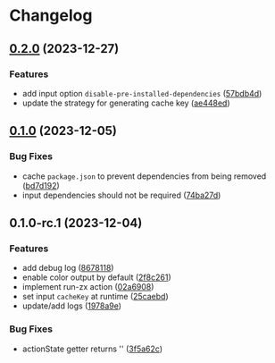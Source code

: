 # Changelog

## [0.2.0](https://github.com/MuXiu1997/run-zx/compare/v0.1.0...v0.2.0) (2023-12-27)


### Features

* add input option `disable-pre-installed-dependencies` ([57bdb4d](https://github.com/MuXiu1997/run-zx/commit/57bdb4dffc2ce773de53b67948c031d18780f6a6))
* update the strategy for generating cache key ([ae448ed](https://github.com/MuXiu1997/run-zx/commit/ae448ed8f4cf5e2aecfbf66b6bffb05538b46842))

## [0.1.0](https://github.com/MuXiu1997/run-zx/compare/v0.1.0-rc.1...v0.1.0) (2023-12-05)


### Bug Fixes

* cache `package.json` to prevent dependencies from being removed ([bd7d192](https://github.com/MuXiu1997/run-zx/commit/bd7d192a60bd06a8e1842aa188d319c72b79e953))
* input dependencies should not be required ([74ba27d](https://github.com/MuXiu1997/run-zx/commit/74ba27dd86f6b69eb09ce5ea52957ec8217a5bd2))

## 0.1.0-rc.1 (2023-12-04)


### Features

* add debug log ([8678118](https://github.com/MuXiu1997/run-zx/commit/867811884cd134add600850301ccc489a9138ece))
* enable color output by default ([2f8c261](https://github.com/MuXiu1997/run-zx/commit/2f8c261f5cfefc7e6fc24a6dbc7bd9f4d41ea4a3))
* implement run-zx action ([02a6908](https://github.com/MuXiu1997/run-zx/commit/02a6908966e248180f12e28b051875b4f99447d1))
* set input `cacheKey` at runtime ([25caebd](https://github.com/MuXiu1997/run-zx/commit/25caebd1e8f156468bfe91a98968c7ed8fb39002))
* update/add logs ([1978a9e](https://github.com/MuXiu1997/run-zx/commit/1978a9e441e039627b16d30cd990f8c50cf93475))


### Bug Fixes

* actionState getter returns '' ([3f5a62c](https://github.com/MuXiu1997/run-zx/commit/3f5a62c574868062d53705f83803553cafac2173))
